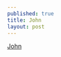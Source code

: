 ```yaml
---
published: true
title: John
layout: post
---
```

[John](http://www.johnlewis.com/buying-guides/beds-buying-guide)